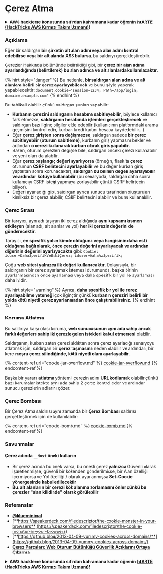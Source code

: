 # Çerez Atma

<details>

<summary><strong>AWS hackleme konusunda sıfırdan kahramana kadar öğrenin</strong> <a href="https://training.hacktricks.xyz/courses/arte"><strong>htARTE (HackTricks AWS Kırmızı Takım Uzmanı)</strong></a><strong>!</strong></summary>

HackTricks'ı desteklemenin diğer yolları:

* **Şirketinizi HackTricks'te reklamını görmek istiyorsanız** veya **HackTricks'i PDF olarak indirmek istiyorsanız** [**ABONELİK PLANLARINI**](https://github.com/sponsors/carlospolop) kontrol edin!
* [**Resmi PEASS & HackTricks ürünlerini alın**](https://peass.creator-spring.com)
* [**PEASS Ailesi'ni**](https://opensea.io/collection/the-peass-family) keşfedin, özel [**NFT'lerimiz**](https://opensea.io/collection/the-peass-family) koleksiyonumuz
* **Katılın** 💬 [**Discord grubuna**](https://discord.gg/hRep4RUj7f) veya [**telegram grubuna**](https://t.me/peass) veya bizi **Twitter** 🐦 [**@carlospolopm**](https://twitter.com/hacktricks\_live)** takip edin**.
* **Hacking püf noktalarınızı göndererek HackTricks ve HackTricks Cloud github depolarına PR gönderin.**

</details>

### Açıklama

Eğer bir saldırgan **bir şirketin alt alan adını veya alan adını kontrol edebilirse veya bir alt alanda XSS bulursa**, bu saldırıyı gerçekleştirebilir.

Çerezler Hakkında bölümünde belirtildiği gibi, bir **çerez bir alan adına ayarlandığında (belirtilerek) bu alan adında ve alt alanlarda kullanılacaktır.**

{% hint style="danger" %}
Bu nedenle, **bir saldırgan alan adına ve alt alanlara belirli bir çerez ayarlayabilecek** ve bunu şöyle yaparak yapabilecektir: `document.cookie="session=1234; Path=/app/login; domain=.example.com"`
{% endhint %}

Bu tehlikeli olabilir çünkü saldırgan şunları yapabilir:

* **Kurbanın çerezini saldırganın hesabına sabitleyebilir**, böylece kullanıcı fark etmezse, **saldırganın hesabında işlemleri gerçekleştirecek** ve saldırgan bazı ilginç bilgiler elde edebilir (kullanıcının platformdaki arama geçmişini kontrol edin, kurban kredi kartını hesaba kaydedebilir...)
* Eğer **çerez girişten sonra değişmezse**, saldırgan sadece **bir çerez sabitleyebilir (oturum sabitleme)**, kurbanın giriş yapmasını bekler ve ardından **o çerezi kullanarak kurban olarak giriş yapabilir**.
* Bazen, oturum çerezleri değişse bile, saldırgan önceki çerezi kullanabilir ve yeni olanı da alabilir.
* Eğer **çerez başlangıç değeri ayarlıyorsa** (örneğin, flask'ta **çerez** oturumun **CSRF belirteci**ni **ayarlayabilir** ve bu değer kurban giriş yaptıktan sonra korunacaktır), **saldırgan bu bilinen değeri ayarlayabilir ve ardından kötüye kullanabilir** (bu senaryoda, saldırgan daha sonra kullanıcıyı CSRF isteği yapmaya zorlayabilir çünkü CSRF belirtecini biliyor).
* Değeri ayarladığı gibi, saldırgan ayrıca sunucu tarafından oluşturulan kimliksiz bir çerez alabilir, CSRF belirtecini alabilir ve bunu kullanabilir.

### Çerez Sırası

Bir tarayıcı, aynı adı taşıyan iki çerez aldığında **aynı kapsamı kısmen etkileyen** (alan adı, alt alanlar ve yol) **her iki çerezin değerini de gönderecektir**.

Tarayıcı, **en spesifik yolun kimde olduğuna veya hangisinin daha eski olduğuna bağlı olarak**, **önce çerezin değerini ayarlayacak ve ardından diğerinin değerini ayarlayacaktır** gibi: `Cookie: iduser=DahaSpesifikVeEskiÇerez; iduser=DahaAzSpesifik;`

Çoğu **web sitesi yalnızca ilk değeri kullanacaktır**. Dolayısıyla, bir saldırganın bir çerez ayarlamak istemesi durumunda, başka birinin ayarlanmasından önce ayarlaması veya daha spesifik bir yol ile ayarlaması daha iyidir.

{% hint style="warning" %}
Ayrıca, **daha spesifik bir yol ile çerez ayarlayabilme yeteneği** çok ilginçtir çünkü **kurbanın çerezini belirli bir yolda kötü niyetli çerez ayarlanmadan önce çalıştırabilirsiniz**.
{% endhint %}

### Koruma Atlatma

Bu saldırıya karşı olası koruma, **web sunucusunun aynı ada sahip ancak farklı değerlere sahip iki çerezle gelen istekleri kabul etmemesi** olabilir.

Saldırganın, kurban zaten çerezi aldıktan sonra çerez ayarladığı senaryoyu atlatmak için, saldırgan bir **çerez taşmasına** neden olabilir ve ardından, bir kere **meşru çerez silindiğinde, kötü niyetli olanı ayarlayabilir**.

{% content-ref url="cookie-jar-overflow.md" %}
[cookie-jar-overflow.md](cookie-jar-overflow.md)
{% endcontent-ref %}

Başka bir yararlı **atlatma** yöntemi, çerezin adını **URL kodlamak** olabilir çünkü bazı korumalar istekte aynı ada sahip 2 çerez kontrol eder ve ardından sunucu çerezlerin adlarını çözer.

### Çerez Bombası

Bir Çerez Atma saldırısı aynı zamanda bir **Çerez Bombası** saldırısı gerçekleştirmek için de kullanılabilir:

{% content-ref url="cookie-bomb.md" %}
[cookie-bomb.md](cookie-bomb.md)
{% endcontent-ref %}

### Savunmalar

#### Çerez adında `__Host` öneki kullanın

* Bir çerez adında bu önek varsa, bu önekli çerez **yalnızca** Güvenli olarak işaretlenmişse, güvenli bir kökenden gönderilmişse, bir Alan özelliği içermiyorsa ve Yol özelliği / olarak ayarlanmışsa **Set-Cookie yönergesinde kabul edilecektir**
* **Bu, alt alanların bir çerezi kök alanına zorlamasını önler çünkü bu çerezler "alan kilidinde" olarak görülebilir**

### Referanslar

* [**@blueminimal**](https://twitter.com/blueminimal)
* [**https://speakerdeck.com/filedescriptor/the-cookie-monster-in-your-browsers**](https://speakerdeck.com/filedescriptor/the-cookie-monster-in-your-browsers)
* [**https://github.blog/2013-04-09-yummy-cookies-across-domains/**](https://github.blog/2013-04-09-yummy-cookies-across-domains/)
* [**Çerez Parçaları: Web Oturum Bütünlüğü Güvenlik Açıklarını Ortaya Çıkarma**](https://www.youtube.com/watch?v=F\_wAzF4a7Xg)

<details>

<summary><strong>AWS hackleme konusunda sıfırdan kahramana kadar öğrenin</strong> <a href="https://training.hacktricks.xyz/courses/arte"><strong>htARTE (HackTricks AWS Kırmızı Takım Uzmanı)</strong></a><strong>!</strong></summary>

HackTricks'ı desteklemenin diğer yolları:

* **Şirketinizi HackTricks'te reklamını görmek istiyorsanız** veya **HackTricks'i PDF olarak indirmek istiyorsanız** [**ABONELİK PLANLARINI**](https://github.com/sponsors/carlospolop) kontrol edin!
* [**Resmi PEASS & HackTricks ürünlerini alın**](https://peass.creator-spring.com)
* [**PEASS Ailesi'ni**](https://opensea.io/collection/the-peass-family) keşfedin, özel [**NFT'lerimiz**](https://opensea.io/collection/the-peass-family) koleksiyonumuz
* **Katılın** 💬 [**Discord grubuna**](https://discord.gg/hRep4RUj7f) veya [**telegram grubuna**](https://t.me/peass) veya bizi **Twitter** 🐦 [**@carlospolopm**](https://twitter.com/hacktricks\_live)** takip edin**.
* **Hacking püf noktalarınızı göndererek HackTricks ve HackTricks Cloud github depolarına PR gönderin.**

</details>
